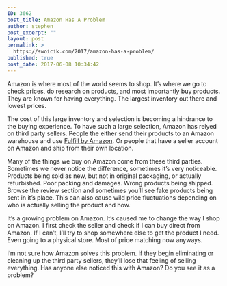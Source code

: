 ```yaml
---
ID: 3662
post_title: Amazon Has A Problem
author: stephen
post_excerpt: ""
layout: post
permalink: >
  https://swoicik.com/2017/amazon-has-a-problem/
published: true
post_date: 2017-06-08 10:34:42
---
```

<p id="0009" class="graf graf--p graf-after--h3">Amazon is where most of the world seems to shop. It’s where we go to check prices, do research on products, and most importantly buy products. They are known for having everything. The largest inventory out there and lowest prices.</p>
<p id="0b5e" class="graf graf--p graf-after--p">The cost of this large inventory and selection is becoming a hindrance to the buying experience. To have such a large selection, Amazon has relyed on third party sellers. People the either send their products to an Amazon warehouse and use <a class="markup--anchor markup--p-anchor" href="https://services.amazon.com/fulfillment-by-amazon/benefits.htm" target="_blank" rel="nofollow noopener" data-href="https://services.amazon.com/fulfillment-by-amazon/benefits.htm">Fulfill by Amazon</a>. Or people that have a seller account on Amazon and ship from their own location.</p>
<p id="5bd4" class="graf graf--p graf-after--p">Many of the things we buy on Amazon come from these third parties. Sometimes we never notice the difference, sometimes it’s very noticeable. Products being sold as new, but not in original packaging, or actually refurbished. Poor packing and damages. Wrong products being shipped. Browse the review section and sometimes you’ll see fake products being sent in it’s place. This can also cause wild price fluctuations depending on who is actually selling the product and how.</p>
<p id="81ca" class="graf graf--p graf-after--p">It’s a growing problem on Amazon. It’s caused me to change the way I shop on Amazon. I first check the seller and check if I can buy direct from Amazon. If I can’t, I’ll try to shop somewhere else to get the product I need. Even going to a physical store. Most of price matching now anyways.</p>
<p id="742a" class="graf graf--p graf-after--p graf--trailing">I’m not sure how Amazon solves this problem. If they begin eliminating or cleaning up the third party sellers, they’ll lose that feeling of selling everything. Has anyone else noticed this with Amazon? Do you see it as a problem?</p>
